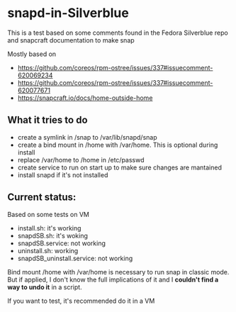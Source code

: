 # snapd-in-Silverblue

This is a test based on some comments found in the Fedora Silverblue repo and snapcraft documentation to make snap

Mostly based on 
- https://github.com/coreos/rpm-ostree/issues/337#issuecomment-620069234
- https://github.com/coreos/rpm-ostree/issues/337#issuecomment-620077671
- https://snapcraft.io/docs/home-outside-home


## What it tries to do
- create a symlink in /snap to /var/lib/snapd/snap
- create a bind mount in /home with /var/home. This is optional during install
- replace /var/home to /home in /etc/passwd
- create service to run on start up to make sure changes are mantained
- install snapd if it's not installed

## Current status:
Based on some tests on VM
- install.sh: it's working
- snapdSB.sh: it's woking
- snapdSB.service: not working
- uninstall.sh: working
- snapdSB_uninstall.service: not working

Bind mount /home with /var/home is necessary to run snap in classic mode.  
But if applied, I don't know the full implications of it and 
I **couldn't find a way to undo it** in a script.  

If you want to test, it's recommended do it in a VM


